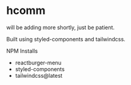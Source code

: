 # hcomm
will be adding more shortly, just be patient.

Built using styled-components and tailwindcss.

NPM Installs
- reactburger-menu
- styled-components
- tailwindcss@latest
